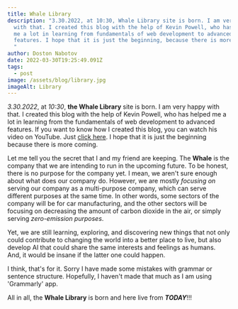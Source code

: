 ```yaml
---
title: Whale Library
description: "3.30.2022, at 10:30, Whale Library site is born. I am very happy
  with that. I created this blog with the help of Kevin Powell, who has helped
  me a lot in learning from fundamentals of web development to advanced
  features. I hope that it is just the beginning, because there is more coming.
  "
author: Doston Nabotov
date: 2022-03-30T19:25:49.091Z
tags:
  - post
image: /assets/blog/library.jpg
imageAlt: Library
---
```

*3.30.2022*, at *10:30*, **the Whale Library** site is born. I am very happy with that. I created this blog with the help of Kevin Powell, who has helped me a lot in learning from the fundamentals of web development to advanced features. If you want to know how I created this blog, you can watch his video on YouTube. Just [click here](https://youtu.be/4wD00RT6d-g). I hope that it is just the beginning because there is more coming. 

Let me tell you the secret that I and my friend are keeping. The **Whale** is the company that we are intending to run in the upcoming future. To be honest, there is no purpose for the company yet. I mean, we aren't sure enough about what does our company do. However, we are mostly *focusing on* serving our company as a multi-purpose company, which can serve different purposes at the same time. In other words, some sectors of the company will be for car manufacturing, and the other sectors will be focusing on decreasing the amount of carbon dioxide in the air, or simply serving *zero-emission purposes*.

Yet, we are still learning, exploring, and discovering new things that not only could contribute to changing the world into a better place to live, but also develop AI that could share the same interests and feelings as humans. And, it would be insane if the latter one could happen.

I think, that's for it. Sorry I have made some mistakes with grammar or sentence structure. Hopefully, I haven't made that much as I am using 'Grammarly' app.

All in all, the **Whale Library** is born and here live from ***TODAY***!!!